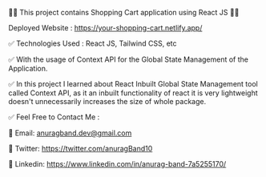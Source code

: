  🧺🧺 This project contains Shopping Cart application using React JS 🧺🧺

Deployed Website : https://your-shopping-cart.netlify.app/

✅ Technologies Used : React JS, Tailwind CSS, etc

✅ With the usage of Context API for the Global State Management of the Application.

✅ In this project I learned about React Inbuilt  Global State Management tool called Context API, as it an inbuilt functionality of react it is very lightweight doesn't unnecessarily increases the size of whole package.

✅ Feel Free to Contact Me :

🚩 Email: anuragband.dev@gmail.com

🚩 Twitter: https://twitter.com/anuragBand10

🚩 Linkedin: https://www.linkedin.com/in/anurag-band-7a5255170/
